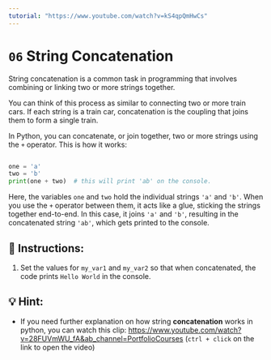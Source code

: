 ```yaml
---
tutorial: "https://www.youtube.com/watch?v=kS4qpQmHwCs"
---
```


# `06` String Concatenation

String concatenation is a common task in programming that involves combining or linking two or more strings together.

You can think of this process as similar to connecting two or more train cars. If each string is a train car, concatenation is the coupling that joins them to form a single train.

In Python, you can concatenate, or join together, two or more strings using the `+` operator. This is how it works:

```py

one = 'a'
two = 'b'
print(one + two)  # this will print 'ab' on the console.
```

Here, the variables `one` and `two` hold the individual strings `'a'` and `'b'`. When you use the `+` operator between them, it acts like a glue, sticking the strings together end-to-end. In this case, it joins `'a'` and `'b'`, resulting in the concatenated string `'ab'`, which gets printed to the console.

## 📝 Instructions: 
1. Set the values for `my_var1` and `my_var2` so that when concatenated, the code prints `Hello World` in the console.

## 💡 Hint:
+ If you need further explanation on how string **concatenation** works in python, you can watch this clip: https://www.youtube.com/watch?v=28FUVmWU_fA&ab_channel=PortfolioCourses (`ctrl + click` on the link to open the video)
